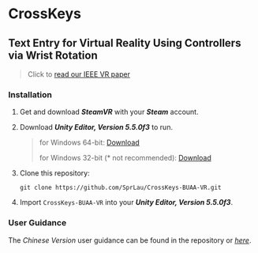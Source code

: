 # CrossKeys

## Text Entry for Virtual Reality Using Controllers via Wrist Rotation

> Click to [read our IEEE VR paper](https://lorenz-liu.github.io/files/crosskeys.pdf)

### Installation

1. Get and download ***SteamVR*** with your ***Steam*** account.

2. Download ***Unity Editor, Version 5.5.0f3*** to run.

   > for Windows 64-bit: [Download](https://download.unity3d.com/download_unity/38b4efef76f0/Windows64EditorInstaller/UnitySetup64-5.5.0f3.exe)
   >
   > for Windows 32-bit (* not recommended): [Download](https://download.unity3d.com/download_unity/38b4efef76f0/Windows32EditorInstaller/UnitySetup32-5.5.0f3.exe)

3. Clone this repository:

   ```shell
   git clone https://github.com/SprLau/CrossKeys-BUAA-VR.git
   ```

4. Import `CrossKeys-BUAA-VR` into your ***Unity Editor, Version 5.5.0f3***.

### User Guidance

The *Chinese Version* user guidance can be found in the repository or *[here](https://sprlau.github.io/CrossKeys-User-Guidance.pdf)*.

